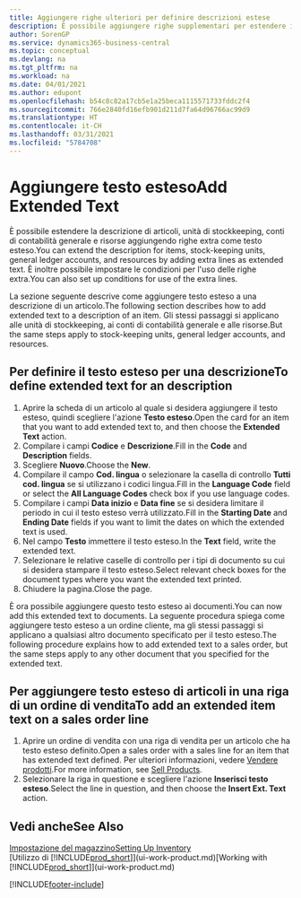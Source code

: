 ```yaml
---
title: Aggiungere righe ulteriori per definire descrizioni estese
description: È possibile aggiungere righe supplementari per estendere il testo standard che descrive un articolo, un conto C/G e altri dati.
author: SorenGP
ms.service: dynamics365-business-central
ms.topic: conceptual
ms.devlang: na
ms.tgt_pltfrm: na
ms.workload: na
ms.date: 04/01/2021
ms.author: edupont
ms.openlocfilehash: b54c8c82a17cb5e1a25beca1115571733fddc2f4
ms.sourcegitcommit: 766e2840fd16efb901d211d7fa64d96766ac99d9
ms.translationtype: HT
ms.contentlocale: it-CH
ms.lasthandoff: 03/31/2021
ms.locfileid: "5784708"
---
```

# <a name="add-extended-text"></a><span data-ttu-id="ae71d-103">Aggiungere testo esteso</span><span class="sxs-lookup"><span data-stu-id="ae71d-103">Add Extended Text</span></span>

<span data-ttu-id="ae71d-104">È possibile estendere la descrizione di articoli, unità di stockkeeping, conti di contabilità generale e risorse aggiungendo righe extra come testo esteso.</span><span class="sxs-lookup"><span data-stu-id="ae71d-104">You can extend the description for items, stock-keeping units, general ledger accounts, and resources by adding extra lines as extended text.</span></span> <span data-ttu-id="ae71d-105">È inoltre possibile impostare le condizioni per l'uso delle righe extra.</span><span class="sxs-lookup"><span data-stu-id="ae71d-105">You can also set up conditions for use of the extra lines.</span></span>  

<span data-ttu-id="ae71d-106">La sezione seguente descrive come aggiungere testo esteso a una descrizione di un articolo.</span><span class="sxs-lookup"><span data-stu-id="ae71d-106">The following section describes how to add extended text to a description of an item.</span></span> <span data-ttu-id="ae71d-107">Gli stessi passaggi si applicano alle unità di stockkeeping, ai conti di contabilità generale e alle risorse.</span><span class="sxs-lookup"><span data-stu-id="ae71d-107">But the same steps apply to stock-keeping units, general ledger accounts, and resources.</span></span>  

## <a name="to-define-extended-text-for-an-description"></a><span data-ttu-id="ae71d-108">Per definire il testo esteso per una descrizione</span><span class="sxs-lookup"><span data-stu-id="ae71d-108">To define extended text for an description</span></span>

1. <span data-ttu-id="ae71d-109">Aprire la scheda di un articolo al quale si desidera aggiungere il testo esteso, quindi scegliere l'azione **Testo esteso**.</span><span class="sxs-lookup"><span data-stu-id="ae71d-109">Open the card for an item that you want to add extended text to, and then choose the **Extended Text** action.</span></span>
2. <span data-ttu-id="ae71d-110">Compilare i campi **Codice** e **Descrizione**.</span><span class="sxs-lookup"><span data-stu-id="ae71d-110">Fill in the **Code** and **Description** fields.</span></span>
3. <span data-ttu-id="ae71d-111">Scegliere **Nuovo**.</span><span class="sxs-lookup"><span data-stu-id="ae71d-111">Choose the **New**.</span></span>
4. <span data-ttu-id="ae71d-112">Compilare il campo **Cod. lingua** o selezionare la casella di controllo **Tutti cod. lingua** se si utilizzano i codici lingua.</span><span class="sxs-lookup"><span data-stu-id="ae71d-112">Fill in the **Language Code** field or select the **All Language Codes** check box if you use language codes.</span></span>
5. <span data-ttu-id="ae71d-113">Compilare i campi **Data inizio** e **Data fine** se si desidera limitare il periodo in cui il testo esteso verrà utilizzato.</span><span class="sxs-lookup"><span data-stu-id="ae71d-113">Fill in the **Starting Date** and **Ending Date** fields if you want to limit the dates on which the extended text is used.</span></span>
6. <span data-ttu-id="ae71d-114">Nel campo **Testo** immettere il testo esteso.</span><span class="sxs-lookup"><span data-stu-id="ae71d-114">In the **Text** field, write the extended text.</span></span>
7. <span data-ttu-id="ae71d-115">Selezionare le relative caselle di controllo per i tipi di documento su cui si desidera stampare il testo esteso.</span><span class="sxs-lookup"><span data-stu-id="ae71d-115">Select relevant check boxes for the document types where you want the extended text printed.</span></span>
8. <span data-ttu-id="ae71d-116">Chiudere la pagina.</span><span class="sxs-lookup"><span data-stu-id="ae71d-116">Close the page.</span></span>

<span data-ttu-id="ae71d-117">È ora possibile aggiungere questo testo esteso ai documenti.</span><span class="sxs-lookup"><span data-stu-id="ae71d-117">You can now add this extended text to documents.</span></span> <span data-ttu-id="ae71d-118">La seguente procedura spiega come aggiungere testo esteso a un ordine cliente, ma gli stessi passaggi si applicano a qualsiasi altro documento specificato per il testo esteso.</span><span class="sxs-lookup"><span data-stu-id="ae71d-118">The following procedure explains how to add extended text to a sales order, but the same steps apply to any other document that you specified for the extended text.</span></span>  

## <a name="to-add-an-extended-item-text-on-a-sales-order-line"></a><span data-ttu-id="ae71d-119">Per aggiungere testo esteso di articoli in una riga di un ordine di vendita</span><span class="sxs-lookup"><span data-stu-id="ae71d-119">To add an extended item text on a sales order line</span></span>

1. <span data-ttu-id="ae71d-120">Aprire un ordine di vendita con una riga di vendita per un articolo che ha testo esteso definito.</span><span class="sxs-lookup"><span data-stu-id="ae71d-120">Open a sales order with a sales line for an item that has extended text defined.</span></span> <span data-ttu-id="ae71d-121">Per ulteriori informazioni, vedere [Vendere prodotti](sales-how-sell-products.md).</span><span class="sxs-lookup"><span data-stu-id="ae71d-121">For more information, see [Sell Products](sales-how-sell-products.md).</span></span>
2. <span data-ttu-id="ae71d-122">Selezionare la riga in questione e scegliere l'azione **Inserisci testo esteso**.</span><span class="sxs-lookup"><span data-stu-id="ae71d-122">Select the line in question, and then choose the **Insert Ext. Text** action.</span></span>

## <a name="see-also"></a><span data-ttu-id="ae71d-123">Vedi anche</span><span class="sxs-lookup"><span data-stu-id="ae71d-123">See Also</span></span>

[<span data-ttu-id="ae71d-124">Impostazione del magazzino</span><span class="sxs-lookup"><span data-stu-id="ae71d-124">Setting Up Inventory</span></span>](inventory-setup-inventory.md)  
<span data-ttu-id="ae71d-125">[Utilizzo di [!INCLUDE[prod_short](includes/prod_short.md)]](ui-work-product.md)</span><span class="sxs-lookup"><span data-stu-id="ae71d-125">[Working with [!INCLUDE[prod_short](includes/prod_short.md)]](ui-work-product.md)</span></span>


[!INCLUDE[footer-include](includes/footer-banner.md)]